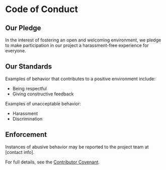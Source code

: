 # Code of Conduct

## Our Pledge

In the interest of fostering an open and welcoming environment, we pledge to make participation in our project a harassment-free experience for everyone.

## Our Standards

Examples of behavior that contributes to a positive environment include:
- Being respectful
- Giving constructive feedback

Examples of unacceptable behavior:
- Harassment
- Discrimination

## Enforcement

Instances of abusive behavior may be reported to the project team at [contact info].

For full details, see the [Contributor Covenant](https://www.contributor-covenant.org/version/2/0/code_of_conduct.html). 